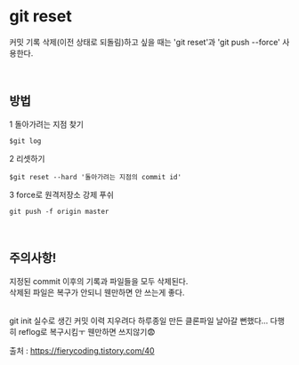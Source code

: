 # git reset
커밋 기록 삭제(이전 상태로 되돌림)하고 싶을 때는 'git reset'과 'git push --force' 사용한다.

<br>

## 방법

1 돌아가려는 지점 찾기
```
$git log
```
2 리셋하기
```
$git reset --hard '돌아가려는 지점의 commit id'
```
3 force로 원격저장소 강제 푸쉬
```
git push -f origin master
```
<br>

## 주의사항!
지정된 commit 이후의 기록과 파일들을 모두 삭제된다.  
삭제된 파일은 복구가 안되니 웬만하면 안 쓰는게 좋다.  
<br>

git init 실수로 생긴 커밋 이력 지우려다 하루종일 만든 클론파일 날아갈 뻔했다... 다행히 reflog로 복구시킴ㅜ 웬만하면 쓰지않기😨

출처 : https://fierycoding.tistory.com/40